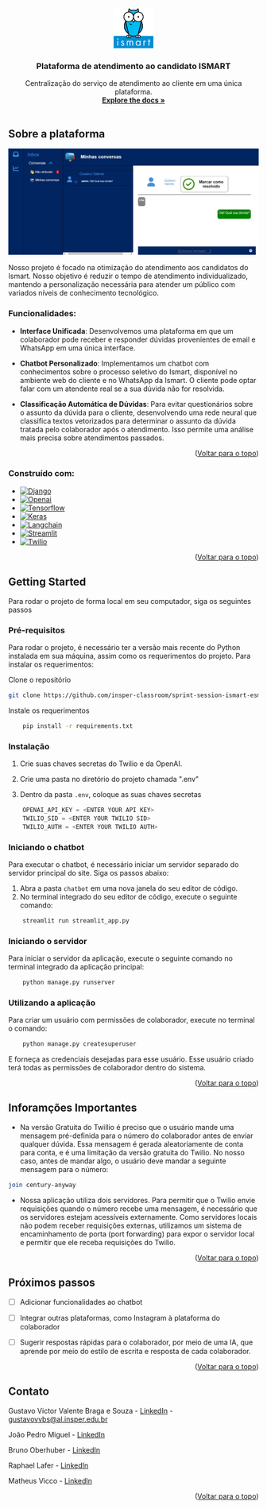 <!-- Improved compatibility of back to top link: See: https://github.com/othneildrew/Best-README-Template/pull/73 -->
<a name="readme-top"></a>
<!--
*** Thanks for checking out the Best-README-Template. If you have a suggestion
*** that would make this better, please fork the repo and create a pull request
*** or simply open an issue with the tag "enhancement".
*** Don't forget to give the project a star!
*** Thanks again! Now go create something AMAZING! :D
-->



<!-- PROJECT SHIELDS -->
<!--
*** I'm using markdown "reference style" links for readability.
*** Reference links are enclosed in brackets [ ] instead of parentheses ( ).
*** See the bottom of this document for the declaration of the reference variables
*** for contributors-url, forks-url, etc. This is an optional, concise syntax you may use.
*** https://www.markdownguide.org/basic-syntax/#reference-style-links
-->






<!-- PROJECT LOGO -->
<br />
<div align="center">
  <a href="https://github.com/othneildrew/Best-README-Template">
    <img src="atendimento\static\atendimento\img\LOGO-ismart.png" alt="Logo" width="80" height="80">
  </a>

  <h3 align="center">Plataforma de atendimento ao candidato ISMART</h3>

  <p align="center">
    Centralização do serviço de atendimento ao cliente em uma única plataforma.
    <br />
    <a href="https://github.com/othneildrew/Best-README-Template"><strong>Explore the docs »</strong></a>
    <br />
    <br />
    
  </p>
</div>







<!-- ABOUT THE PROJECT -->
## Sobre a plataforma

[![Product Name Screen Shot][product-screenshot]]()

Nosso projeto é focado na otimização do atendimento aos candidatos do Ismart. Nosso objetivo é reduzir o tempo de atendimento individualizado, mantendo a personalização necessária para atender um público com variados níveis de conhecimento tecnológico. 

### Funcionalidades:
* **Interface Unificada**: Desenvolvemos uma plataforma em que um colaborador pode receber e responder dúvidas provenientes de email e WhatsApp em uma única interface.
  
* **Chatbot Personalizado**: Implementamos um chatbot com conhecimentos sobre o processo seletivo do Ismart, disponível no ambiente web do cliente e no WhatsApp da Ismart. O cliente pode optar falar com um atendente real se a sua dúvida não for resolvida.
* **Classificação Automática de Dúvidas**: Para evitar questionários sobre o assunto da dúvida para o cliente, desenvolvendo uma rede neural que classifica textos vetorizados para determinar o assunto da dúvida tratada pelo colaborador após o atendimento. Isso permite uma análise mais precisa sobre atendimentos passados.


<p align="right">(<a href="#readme-top">Voltar para o topo</a>)</p>



### Construído com:



* [![Django][Django]][Django-url]
* [![Openai][Openai]][Openai-url]
* [![Tensorflow][Tensorflow]][Tensorflow-url]
* [![Keras][Keras]][Keras-url]
* [![Langchain][Langchain]][Langchain-url]
* [![Streamlit][Streamlit]][Streamlit-url]
* [![Twilio][Twilio]][Twilio-url]


<p align="right">(<a href="#readme-top">Voltar para o topo</a>)</p>



<!-- GETTING STARTED -->
## Getting Started

Para rodar o projeto de forma local em seu computador, siga os seguintes passos

### Pré-requisitos

Para rodar o projeto, é necessário ter a versão mais recente do Python instalada em sua máquina, assim como os requerimentos do projeto. Para instalar os requerimentos:

Clone o repositório
   ```sh
   git clone https://github.com/insper-classroom/sprint-session-ismart-esmeralda
   ```

  Instale os requerimentos
```sh
    pip install -r requirements.txt
  ```

### Instalação 

1. Crie suas chaves secretas do Twilio e da OpenAI.

2. Crie uma pasta no diretório do projeto chamada ".env" 

3. Dentro da pasta `.env`, coloque as suas chaves secretas
```js
    OPENAI_API_KEY = <ENTER YOUR API KEY>
    TWILIO_SID = <ENTER YOUR TWILIO SID>
    TWILIO_AUTH = <ENTER YOUR TWILIO AUTH>
```
### Iniciando o chatbot

Para executar o chatbot, é necessário iniciar um servidor separado do servidor principal do site. Siga os passos abaixo:

1. Abra a pasta ``chatbot`` em uma nova janela do seu editor de código.
2. No terminal integrado do seu editor de código, execute o seguinte comando:
```sh
    streamlit run streamlit_app.py
```
### Iniciando o servidor

Para iniciar o servidor da aplicação, execute o seguinte comando no terminal integrado da aplicação principal:

```sh
    python manage.py runserver
```
### Utilizando a aplicação

Para criar um usuário com permissões de colaborador, execute no terminal o comando:

```sh
    python manage.py createsuperuser
```

E forneça as credenciais desejadas para esse usuário. Esse usuário criado terá todas as permissões de colaborador dentro do sistema.



<p align="right">(<a href="#readme-top">Voltar para o topo</a>)</p>



<!-- USAGE EXAMPLES -->
## Inforamções Importantes

* Na versão Gratuita do Twillio é preciso que o usuário mande uma mensagem pré-definida para o número do colaborador antes de enviar qualquer dúvida. Essa mensagem é gerada aleatoriamente de conta para conta, e é uma limitação da versão gratuita do Twilio. No nosso caso, antes de mandar algo, o usuário deve mandar a seguinte mensagem para o número:
```bash
join century-anyway
```
* Nossa aplicação utiliza dois servidores. Para permitir que o Twilio envie requisições quando o número recebe uma mensagem, é necessário que os servidores estejam acessíveis externamente. Como servidores locais não podem receber requisições externas, utilizamos um sistema de encaminhamento de porta (port forwarding) para expor o servidor local e permitir que ele receba requisições do Twilio.



<p align="right">(<a href="#readme-top">Voltar para o topo</a>)</p>



<!-- ROADMAP -->
## Próximos passos

- [ ] Adicionar funcionalidades ao chatbot
- [ ] Integrar outras plataformas, como Instagram à plataforma do colaborador
- [ ] Sugerir respostas rápidas para o colaborador, por meio de uma IA, que aprende por meio do estilo de escrita e resposta de cada colaborador.



<p align="right">(<a href="#readme-top">Voltar para o topo</a>)</p>



<!-- CONTRIBUTING
## Contributing

Contributions are what make the open source community such an amazing place to learn, inspire, and create. Any contributions you make are **greatly appreciated**.

If you have a suggestion that would make this better, please fork the repo and create a pull request. You can also simply open an issue with the tag "enhancement".
Don't forget to give the project a star! Thanks again!

1. Fork the Project
2. Create your Feature Branch (`git checkout -b feature/AmazingFeature`)
3. Commit your Changes (`git commit -m 'Add some AmazingFeature'`)
4. Push to the Branch (`git push origin feature/AmazingFeature`)
5. Open a Pull Request

<p align="right">(<a href="#readme-top">back to top</a>)</p> -->



<!-- LICENSE -->
<!-- ## License

Distributed under the MIT License. See `LICENSE.txt` for more information.

<p align="right">(<a href="#readme-top">back to top</a>)</p> -->



<!-- CONTACT -->
## Contato

Gustavo Victor Valente Braga e Souza - [LinkedIn](https://www.linkedin.com/in/gustavo-valente-4b865824a/) - gustavovvbs@al.insper.edu.br

João Pedro Miguel - [LinkedIn](https://www.linkedin.com/in/jo%C3%A3o-pedro-a789b42b7/)

Bruno Oberhuber - [LinkedIn](https://www.linkedin.com/in/bruno-oberhuber/)

Raphael Lafer - [LinkedIn](https://www.linkedin.com/in/raphael-lafer-637b5b2bb/)

Matheus Vicco - [LinkedIn](https://www.linkedin.com/in/matheus-vicco-29bb24283/)


<p align="right">(<a href="#readme-top">Voltar para o topo</a>)</p>


<!-- MARKDOWN LINKS & IMAGES -->
<!-- https://www.markdownguide.org/basic-syntax/#reference-style-links -->
[contributors-shield]: https://img.shields.io/github/contributors/othneildrew/Best-README-Template.svg?style=for-the-badge
[contributors-url]: https://github.com/othneildrew/Best-README-Template/graphs/contributors
[forks-shield]: https://img.shields.io/github/forks/othneildrew/Best-README-Template.svg?style=for-the-badge
[forks-url]: https://github.com/othneildrew/Best-README-Template/network/members
[stars-shield]: https://img.shields.io/github/stars/othneildrew/Best-README-Template.svg?style=for-the-badge
[stars-url]: https://github.com/othneildrew/Best-README-Template/stargazers
[issues-shield]: https://img.shields.io/github/issues/othneildrew/Best-README-Template.svg?style=for-the-badge
[issues-url]: https://github.com/othneildrew/Best-README-Template/issues
[license-shield]: https://img.shields.io/github/license/othneildrew/Best-README-Template.svg?style=for-the-badge
[license-url]: https://github.com/othneildrew/Best-README-Template/blob/master/LICENSE.txt
[linkedin-shield]: https://img.shields.io/badge/-LinkedIn-black.svg?style=for-the-badge&logo=linkedin&colorB=555
[linkedin-url]: https://linkedin.com/in/othneildrew
[product-screenshot]: atendimento\static\atendimento\img\printplataforma.png
[Django]: https://img.shields.io/badge/Django-092E20?style=for-the-badge&logo=django&logoColor=white
[Django-url]: https://www.djangoproject.com/
[Openai]: https://img.shields.io/badge/openai-000000?style=for-the-badge&logo=openai&logoColor=white
[Openai-url]: https://openai.com/
[Tensorflow]: https://img.shields.io/badge/TensorFlow-FF6F00?style=for-the-badge&logo=tensorflow&logoColor=white
[Tensorflow-url]: https://www.tensorflow.org/?hl=pt-br
[Keras]: https://img.shields.io/badge/Keras%20-%23D00000.svg?&style=for-the-badge&logo=Keras&logoColor=white
[Keras-url]: https://keras.io/
[Langchain]: https://img.shields.io/badge/langchain-000000?style=for-the-badge&logo=langchain&logoColor=white
[Langchain-url]: https://www.langchain.com/
[Streamlit]: https://img.shields.io/badge/Streamlit-FF4B4B?style=for-the-badge&logo=Streamlit&logoColor=white
[Streamlit-url]: https://streamlit.io/
[Twilio]: https://img.shields.io/badge/Twilio-F22F46?style=for-the-badge&logo=Twilio&logoColor=white
[Twilio-url]: https://www.twilio.com/pt-br
[JQuery.com]: https://img.shields.io/badge/jQuery-0769AD?style=for-the-badge&logo=jquery&logoColor=white
[JQuery-url]: https://jquery.com 